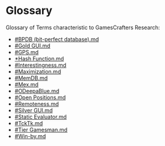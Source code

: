 Glossary
========

Glossary of Terms characteristic to GamesCrafters Research:

-   [\#BPDB (bit-perfect database).md](#BPDB_(bit-perfect_database).md "wikilink")
-   [\#Gold GUI.md](#Gold_GUI.md "wikilink")
-   [\#GPS.md](#GPS.md "wikilink")
-   [\*Hash Function.md](*Hash_Function.md "wikilink")
-   [\#Interestingness.md](#Interestingness.md "wikilink")
-   [\#Maximization.md](#Maximization.md "wikilink")
-   [\#MemDB.md](#MemDB.md "wikilink")
-   [\#Mex.md](#Mex.md "wikilink")
-   [\#ODeepaBlue.md](#ODeepaBlue.md "wikilink")
-   [\#Open Positions.md](#Open_Positions.md "wikilink")
-   [\#Remoteness.md](#Remoteness.md "wikilink")
-   [\#Silver GUI.md](#Silver_GUI.md "wikilink")
-   [\#Static Evaluator.md](#Static_Evaluator.md "wikilink")
-   [\#TckTk.md](#TckTk.md "wikilink")
-   [\#Tier Gamesman.md](#Tier_Gamesman.md "wikilink")
-   [\#Win-by.md](#Win-by.md "wikilink")

